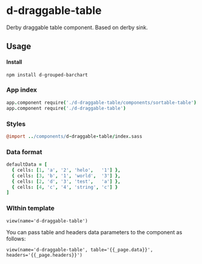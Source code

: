 d-draggable-table
=================
Derby draggable table component. Based on derby sink.

## Usage

#### Install
```
npm install d-grouped-barchart
```

### App index
```coffee
app.component require('./d-draggable-table/components/sortable-table')
app.component require('./d-draggable-table')
```

### Styles
```coffee
@import ../components/d-draggable-table/index.sass
```

### Data format
```coffee
defaultData = [ 
  { cells: [1, 'a', '2', 'helo',   '1'] },
  { cells: [3, 'b', '1', 'world',  '3'] },
  { cells: [2, 'd', '3', 'test',   'a'] },
  { cells: [4, 'c', '4', 'string', 'c'] } 
]

```

### WIthin template

```jade
view(name='d-draggable-table')
```
You can pass table and headers data parameters to the component as follows:
```jade
view(name='d-draggable-table', table='{{_page.data}}', headers='{{_page.headers}}')
```

